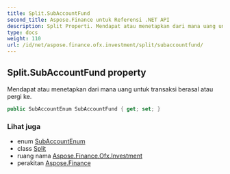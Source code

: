 ```yaml
---
title: Split.SubAccountFund
second_title: Aspose.Finance untuk Referensi .NET API
description: Split Properti. Mendapat atau menetapkan dari mana uang untuk transaksi berasal atau pergi ke.
type: docs
weight: 110
url: /id/net/aspose.finance.ofx.investment/split/subaccountfund/
---
```

## Split.SubAccountFund property

Mendapat atau menetapkan dari mana uang untuk transaksi berasal atau pergi ke.

```csharp
public SubAccountEnum SubAccountFund { get; set; }
```

### Lihat juga

* enum [SubAccountEnum](../../subaccountenum/)
* class [Split](../)
* ruang nama [Aspose.Finance.Ofx.Investment](../../split/)
* perakitan [Aspose.Finance](../../../)


